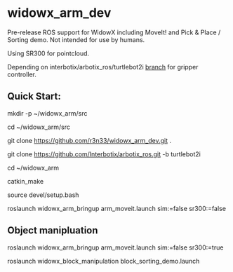 # widowx_arm_dev

Pre-release ROS support for WidowX including MoveIt! and Pick & Place / Sorting demo. Not intended for use by humans.

Using SR300 for pointcloud.

Depending on interbotix/arbotix_ros/turtlebot2i [branch](https://github.com/Interbotix/arbotix_ros/tree/turtlebot2i) for gripper controller.

## Quick Start:

mkdir -p ~/widowx_arm/src

cd ~/widowx_arm/src

git clone https://github.com/r3n33/widowx_arm_dev.git .

git clone https://github.com/Interbotix/arbotix_ros.git -b turtlebot2i

cd ~/widowx_arm

catkin_make

source devel/setup.bash

roslaunch widowx_arm_bringup arm_moveit.launch sim:=false sr300:=false

## Object manipluation 

roslaunch widowx_arm_bringup arm_moveit.launch sim:=false sr300:=true

roslaunch widowx_block_manipulation block_sorting_demo.launch
